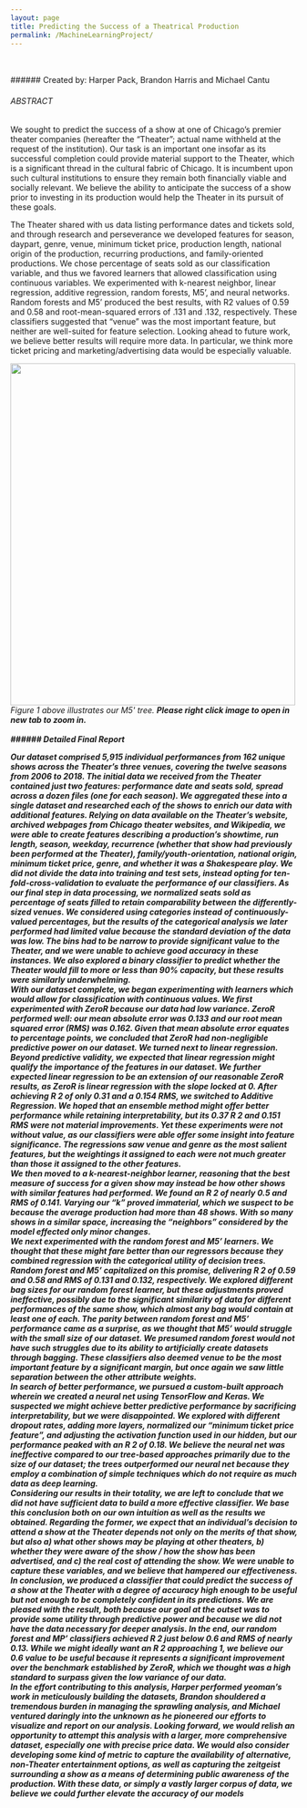 ```yaml
---
layout: page
title: Predicting the Success of a Theatrical Production
permalink: /MachineLearningProject/
---
```

<br>

<br>
###### Created by: Harper Pack, Brandon Harris and Michael Cantu

###### ABSTRACT


<p> 
We sought to predict the success of a show at one of Chicago’s premier theater companies (hereafter the “Theater”; actual name withheld at the request of the institution).  Our task is an important one insofar as its successful completion could provide material support to the Theater, which is a significant thread in the cultural fabric of Chicago.  It is incumbent upon such cultural institutions to ensure they remain both financially viable and socially relevant.  We believe the ability to anticipate the success of a show prior to investing in its production would help the Theater in its pursuit of these goals.
</p>

<p> 
The Theater shared with us data listing performance dates and tickets sold, and through research and perseverance we developed features for season, daypart, genre, venue, minimum ticket price, production length, national origin of the production, recurring productions, and family-oriented productions.  We chose percentage of seats sold as our classification variable, and thus we favored learners that allowed classification using continuous variables.  We experimented with k-nearest neighbor, linear regression, additive regression, random forests, M5’, and neural networks.  Random forests and M5’ produced the best results, with R2 values of 0.59 and 0.58 and root-mean-squared errors of .131 and .132, respectively.  These classifiers suggested that “venue” was the most important feature, but neither are well-suited for feature selection. Looking ahead to future work, we believe better results will require more data.  In particular, we think more ticket pricing and marketing/advertising data would be especially valuable.
</p>

 <img src='../img/biggergraph.jpg' width="500" height="600"> 
 <em>Figure 1 above illustrates our M5' tree. 
 <b>Please right click image to open in new tab to zoom in.
<!--  <img class="picbig" src='../img/biggergraph.jpg' alt="big"> -->
<br>
<br>
###### Detailed Final Report
<p>
Our dataset comprised 5,915 individual performances from 162 unique shows across the
Theater’s three venues, covering the twelve seasons from 2006 to 2018. The initial data we
received from the Theater contained just two features: performance date and seats sold,
spread across a dozen files (one for each season). We aggregated these into a single dataset
and researched each of the shows to enrich our data with additional features.
Relying on data available on the Theater’s website, archived webpages from Chicago
theater websites, and Wikipedia, we were able to create features describing a production’s
showtime, run length, season, weekday, recurrence (whether that show had previously been
performed at the Theater), family/youth-orientation, national origin, minimum ticket price,
genre, and whether it was a Shakespeare play. We did not divide the data into training and test
sets, instead opting for ten-fold-cross-validation to evaluate the performance of our classifiers.
As our final step in data processing, we normalized seats sold as percentage of seats
filled to retain comparability between the differently-sized venues. We considered using
categories instead of continuously-valued percentages, but the results of the categorical
analysis we later performed had limited value because the standard deviation of the data was
low. The bins had to be narrow to provide significant value to the Theater, and we were unable
to achieve good accuracy in these instances. We also explored a binary classifier to predict
whether the Theater would fill to more or less than 90% capacity, but these results were
similarly underwhelming.
<br>
With our dataset complete, we began experimenting with learners which would allow
for classification with continuous values. We first experimented with ZeroR because our data
had low variance. ZeroR performed well: our mean absolute error was 0.133 and our root
mean squared error (RMS) was 0.162. Given that mean absolute error equates to percentage
points, we concluded that ZeroR had non-negligible predictive power on our dataset.
We turned next to linear regression. Beyond predictive validity, we expected that linear
regression might qualify the importance of the features in our dataset. We further expected
linear regression to be an extension of our reasonable ZeroR results, as ZeroR is linear
regression with the slope locked at 0. After achieving R 2 of only 0.31 and a 0.154 RMS, we
switched to Additive Regression. We hoped that an ensemble method might offer better
performance while retaining interpretability, but its 0.37 R 2 and 0.151 RMS were not material
improvements. Yet these experiments were not without value, as our classifiers were able
offer some insight into feature significance. The regressions saw venue and genre as the most
salient features, but the weightings it assigned to each were not much greater than those it
assigned to the other features.
<br>
We then moved to a k-nearest-neighbor learner, reasoning that the best measure of
success for a given show may instead be how other shows with similar features had performed.
We found an R 2 of nearly 0.5 and RMS of 0.141. Varying our “k” proved immaterial, which we
suspect to be because the average production had more than 48 shows. With so many shows in
a similar space, increasing the “neighbors” considered by the model effected only minor
changes.
<br>
We next experimented with the random forest and M5’ learners. We thought that
these might fare better than our regressors because they combined regression with the
categorical utility of decision trees. Random forest and M5’ capitalized on this promise,
delivering R 2 of 0.59 and 0.58 and RMS of 0.131 and 0.132, respectively. We explored different
bag sizes for our random forest learner, but these adjustments proved ineffective, possibly due
to the significant similarity of data for different performances of the same show, which almost
any bag would contain at least one of each. The parity between random forest and M5’
performance came as a surprise, as we thought that M5’ would struggle with the small size of
our dataset. We presumed random forest would not have such struggles due to its ability to
artificially create datasets through bagging. These classifiers also deemed venue to be the most
important feature by a significant margin, but once again we saw little separation between the
other attribute weights.
<br>
In search of better performance, we pursued a custom-built approach wherein we
created a neural net using TensorFlow and Keras. We suspected we might achieve better
predictive performance by sacrificing interpretability, but we were disappointed. We explored
with different dropout rates, adding more layers, normalized our “minimum ticket price
feature”, and adjusting the activation function used in our hidden, but our performance peaked
with an R 2 of 0.18. We believe the neural net was ineffective compared to our tree-based
approaches primarily due to the size of our dataset; the trees outperformed our neural net
because they employ a combination of simple techniques which do not require as much data as
deep learning.
<br>
Considering our results in their totality, we are left to conclude that we did not have
sufficient data to build a more effective classifier. We base this conclusion both on our own
intuition as well as the results we obtained. Regarding the former, we expect that an
individual’s decision to attend a show at the Theater depends not only on the merits of that
show, but also a) what other shows may be playing at other theaters, b) whether they were
aware of the show / how the show has been advertised, and c) the real cost of attending the
show. We were unable to capture these variables, and we believe that hampered our
effectiveness.
<br>
In conclusion, we produced a classifier that could predict the success of a show at the
Theater with a degree of accuracy high enough to be useful but not enough to be completely
confident in its predictions. We are pleased with the result, both because our goal at the outset
was to provide some utility through predictive power and because we did not have the data
necessary for deeper analysis. In the end, our random forest and MP’ classifiers achieved R 2 just
below 0.6 and RMS of nearly 0.13. While we might ideally want an R 2 approaching 1, we believe
our 0.6 value to be useful because it represents a significant improvement over the benchmark
established by ZeroR, which we thought was a high standard to surpass given the low variance
of our data.
<br>
In the effort contributing to this analysis, Harper performed yeoman’s work in
meticulously building the datasets, Brandon shouldered a tremendous burden in managing the
sprawling analysis, and Michael ventured daringly into the unknown as he pioneered our efforts
to visualize and report on our analysis. Looking forward, we would relish an opportunity to
attempt this analysis with a larger, more comprehensive dataset, especially one with precise
price data. We would also consider developing some kind of metric to capture the availability
of alternative, non-Theater entertainment options, as well as capturing the zeitgeist
surrounding a show as a means of determining public awareness of the production. With these
data, or simply a vastly larger corpus of data, we believe we could further elevate the accuracy of our models
</p>


